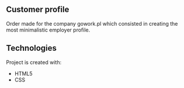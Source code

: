## Customer profile
Order made for the company gowork.pl which consisted in creating the most minimalistic employer profile. 

## Technologies
Project is created with:
* HTML5
* CSS
